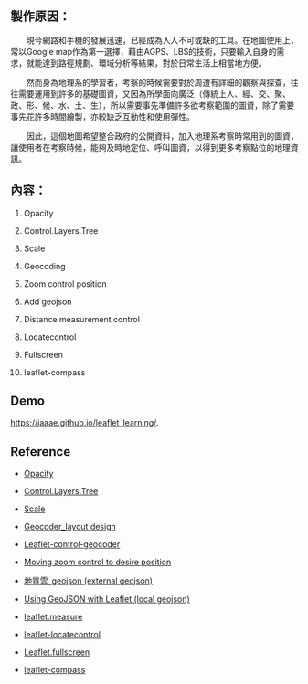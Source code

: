 ## 製作原因：

&emsp;&emsp;現今網路和手機的發展迅速，已經成為人人不可或缺的工具。在地圖使用上，常以Google map作為第一選擇，藉由AGPS、LBS的技術，只要輸入自身的需求，就能達到路徑規劃、環域分析等結果，對於日常生活上相當地方便。
  
&emsp;&emsp;然而身為地理系的學習者，考察的時候需要對於周遭有詳細的觀察與探查，往往需要運用到許多的基礎圖資，又因為所學面向廣泛（傳統上人、經、交、聚、政、形、候、水、土、生），所以需要事先準備許多欲考察範圍的圖資，除了需要事先花許多時間繪製，亦較缺乏互動性和使用彈性。
  
&emsp;&emsp;因此，這個地圖希望整合政府的公開資料，加入地理系考察時常用到的圖資，讓使用者在考察時候，能夠及時地定位、呼叫圖資，以得到更多考察點位的地理資訊。



## 內容：

1. Opacity

2. Control.Layers.Tree

3. Scale

4. Geocoding

5. Zoom control position

6. Add geojson

7. Distance measurement control

8. Locatecontrol

9. Fullscreen

10. leaflet-compass




## Demo
https://jaaae.github.io/leaflet_learning/.

## Reference 
+ [Opacity](https://github.com/dayjournal/Leaflet.Control.Opacity )

+ [Control.Layers.Tree](https://github.com/jjimenezshaw/Leaflet.Control.Layers.Tree)

+ [Scale](https://www.youtube.com/watch?v=SfBkBBM4U8U )

+ [Geocoder_layout design](https://gis.stackexchange.com/questions/325945/search-control-on-leaflet) 

+ [Leaflet-control-geocoder]( https://github.com/perliedman/leaflet-control-geocoder)

+ [Moving zoom control to desire position](https://stackoverflow.com/questions/33614912/how-to-locate-leaflet-zoom-control-in-a-desired-position)

+ [地質雲_geojson (external geojson)](https://www.geologycloud.tw/data/zh-tw)

+ [Using GeoJSON with Leaflet (local geojson)](https://leafletjs.com/examples/geojson/)

+ [leaflet.measure](https://github.com/aprilandjan/leaflet.measure)

+ [leaflet-locatecontrol](https://github.com/domoritz/leaflet-locatecontrol)

+ [Leaflet.fullscreen](https://github.com/Leaflet/Leaflet.fullscreen)

+ [leaflet-compass](https://github.com/stefanocudini/leaflet-compass)
